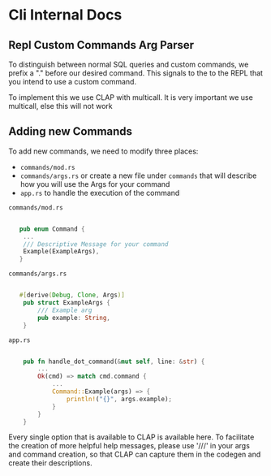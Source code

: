 # Cli Internal Docs

## Repl Custom Commands Arg Parser 

To distinguish between normal SQL queries and custom commands, we prefix a "." before our desired command. This signals to the to the REPL that you intend to use a custom command. 

To implement this we use CLAP with multicall. It is very important we use multicall, else this will not work

## Adding new Commands

To add new commands, we need to modify three places: 
- `commands/mod.rs` 
- `commands/args.rs` or create a new file under `commands` that will describe how you will use the Args for your command
- `app.rs` to handle the execution of the command

`commands/mod.rs`
```rust

   pub enum Command {
    ...
    /// Descriptive Message for your command
    Example(ExampleArgs),
   }
```

`commands/args.rs`
```rust 

   #[derive(Debug, Clone, Args)]
    pub struct ExampleArgs {
        /// Example arg
        pub example: String,
    }
```

`app.rs` 
```rust 

    pub fn handle_dot_command(&mut self, line: &str) {
        ...
        Ok(cmd) => match cmd.command {
            ...
            Command::Example(args) => {
                println!("{}", args.example);
            }
        }
    }

```

Every single option that is available to CLAP is available here. To facilitate the creation of more helpful help
messages, please use '///' in your args and command creation, so that CLAP can capture them in the codegen and create their descriptions.

